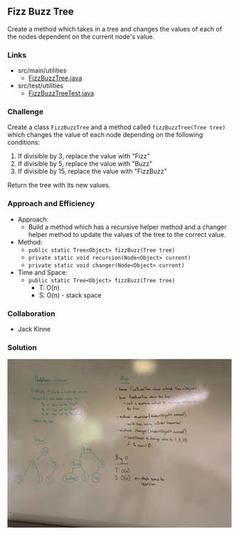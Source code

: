 ## Fizz Buzz Tree
Create a method which takes in a tree and changes the values of each of the nodes dependent on the current node's value.

### Links
* src/main/utilities
  * [FizzBuzzTree.java](../code401challenges/src/main/java/utilities/FizzBuzzTree.java)
* src/test/utilities
  * [FizzBuzzTreeTest.java](../code401challenges/src/main/java/utilities/FizzBuzzTreeTest.java)

### Challenge
Create a class `FizzBuzzTree` and a method called `fizzBuzzTree(Tree tree)` which changes the value of each node depending on the following conditions:
1. If divisible by 3, replace the value with "Fizz"
2. If divisible by 5, replace the value with "Buzz"
3. If divisible by 15, replace the value with "FizzBuzz"

Return the tree with its new values.

### Approach and Efficiency
* Approach:
  * Build a method which has a recursive helper method and a changer helper method to update the values of the tree to the correct value.
* Method:
  * `public static Tree<Object> fizzBuzz(Tree tree)`
  * `private static void recursion(Node<Object> current)`
  * `private static void changer(Node<Object> current)`
* Time and Space:
  * `public static Tree<Object> fizzBuzz(Tree tree)`
    * T: O(n)
    * S: O(n) - stack space

### Collaboration
* Jack Kinne

### Solution
![fizz buzz tree](../assets/fizz-buzz-tree.jpg)